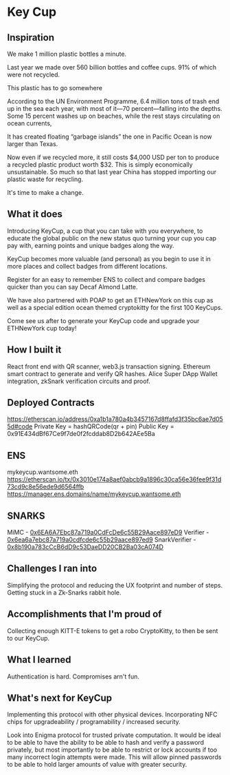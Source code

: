 # Key Cup

## Inspiration
We make 1 million plastic bottles a minute.  

Last year we made over 560 billion bottles and coffee cups.
91% of which were not recycled.

This plastic has to go somewhere

According to the UN Environment Programme, 6.4 million tons of trash end up in the sea each year, with most of it—70 percent—falling into the depths. Some 15 percent washes up on beaches, while the rest stays circulating on ocean currents,

It has created floating “garbage islands” the one in Pacific Ocean is now larger than Texas.

Now even if we recycled more, it still costs $4,000 USD per ton to produce a recycled plastic product worth $32. This is simply economically unsustainable. So much so that last year China has stopped importing our plastic waste for recycling.

It's time to make a change.  

## What it does
Introducing KeyCup, a cup that you can take with you everywhere, to educate the global public on the new status quo turning your cup you cap pay with, earning points and unique badges along the way.

KeyCup becomes more valuable (and personal) as you begin to use it in more places and collect badges from different locations.

Register for an easy to remember ENS to collect and compare badges quicker than you can say Decaf Almond Latte.

We have also partnered with POAP to get an ETHNewYork on this cup as well as a special edition ocean themed cryptokitty for the first 100 KeyCups.

Come see us after to generate your KeyCup code and upgrade your ETHNewYork cup today!

## How I built it
React front end with QR scanner, web3.js transaction signing. Ethereum smart contract to generate and verify QR hashes. Alice Super DApp Wallet integration, zkSnark verification circuits and proof.

## Deployed Contracts
https://etherscan.io/address/0xa1b1a780a4b3457167d8ffafd3f35bc6ae7d055d#code
Private Key = hashQRCode(qr + pin)
Public Key = 0x91E434dBf67Ce9f7de0f2fcddab8D2b642AEe5Ba

## ENS
mykeycup.wantsome.eth
https://etherscan.io/tx/0x3010e174a8aef0abcb9a1896c30ca56e36fee9f31d73cd9c8e56ede9d6564ffb
https://manager.ens.domains/name/mykeycup.wantsome.eth

## SNARKS
MiMC - [0x6EA6A7Ebc87a719a0CdFcDe6c55B29Aace897eD9](https://etherscan.io/tx/0x569f428c3a63b524b01030ace32cfc813001ce5e752a415df44ea9e83b7a51ac)
Verifier - [0x6ea6a7ebc87a719a0cdfcde6c55b29aace897ed9](https://etherscan.io/tx/0x4f857e7f070ba59d177381bddd3f13abde54fd8858f433d99837788400e83641)
SnarkVerifier - [0x8b190a783cCcB6dD9c53DaeDD20CB2Ba03cA074D](https://github.com/therealyingtong/RollupNC/blob/master/snark_circuit/input.json)

## Challenges I ran into
Simplifying the protocol and reducing the UX footprint and number of steps. Getting stuck in a Zk-Snarks rabbit hole.

## Accomplishments that I'm proud of
Collecting enough KITT-E tokens to get a robo CryptoKitty, to then be sent to our KeyCup.

## What I learned
Authentication is hard. Compromises arn't fun.

## What's next for KeyCup
Implementing this protocol with other physical devices. Incorporating NFC chips for upgradeability / programability / increased security.

Look into Enigma protocol for trusted private computation. It would be ideal to be able to have the ability to be able to hash and verify a password privately, but most importantly to be able to restrict or lock accounts if too many incorrect login attempts were made. This will allow pinned passwords to be able to hold larger amounts of value with greater security.
